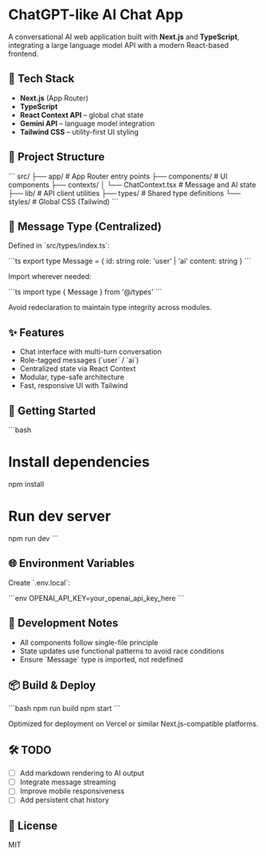 # ChatGPT-like AI Chat App

A conversational AI web application built with **Next.js** and **TypeScript**, integrating a large language model API with a modern React-based frontend.

## 🔧 Tech Stack

- **Next.js** (App Router)
- **TypeScript**
- **React Context API** – global chat state
- **Gemini API** – language model integration
- **Tailwind CSS** – utility-first UI styling

## 📁 Project Structure

\`\`\`
src/
├── app/                  # App Router entry points
├── components/           # UI components
├── contexts/
│   └── ChatContext.tsx   # Message and AI state
├── lib/                  # API client utilities
├── types/                # Shared type definitions
└── styles/               # Global CSS (Tailwind)
\`\`\`

## 📌 Message Type (Centralized)

Defined in \`src/types/index.ts\`:

\`\`\`ts
export type Message = {
  id: string
  role: 'user' | 'ai'
  content: string
}
\`\`\`

Import wherever needed:

\`\`\`ts
import type { Message } from '@/types'
\`\`\`

Avoid redeclaration to maintain type integrity across modules.

## ✨ Features

- Chat interface with multi-turn conversation
- Role-tagged messages (\`user\` / \`ai\`)
- Centralized state via React Context
- Modular, type-safe architecture
- Fast, responsive UI with Tailwind

## 🚀 Getting Started

\`\`\`bash
# Install dependencies
npm install

# Run dev server
npm run dev
\`\`\`

## 🌐 Environment Variables

Create \`.env.local\`:

\`\`\`env
OPENAI_API_KEY=your_openai_api_key_here
\`\`\`

## 🧪 Development Notes

- All components follow single-file principle
- State updates use functional patterns to avoid race conditions
- Ensure \`Message\` type is imported, not redefined

## 📦 Build & Deploy

\`\`\`bash
npm run build
npm start
\`\`\`

Optimized for deployment on Vercel or similar Next.js-compatible platforms.

## 🛠️ TODO

- [ ] Add markdown rendering to AI output
- [ ] Integrate message streaming
- [ ] Improve mobile responsiveness
- [ ] Add persistent chat history

## 📄 License

MIT